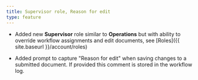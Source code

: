 ```yaml
---
title: Supervisor role, Reason for edit
type: feature
---
```


* Added new **Supervisor** role similar to **Operations** but with ability to override workflow assignments and edit documents, see [Roles]({{ site.baseurl }}/account/roles)

* Added prompt to capture "Reason for edit" when saving changes to a submitted document. If provided this comment is stored in the workflow log.